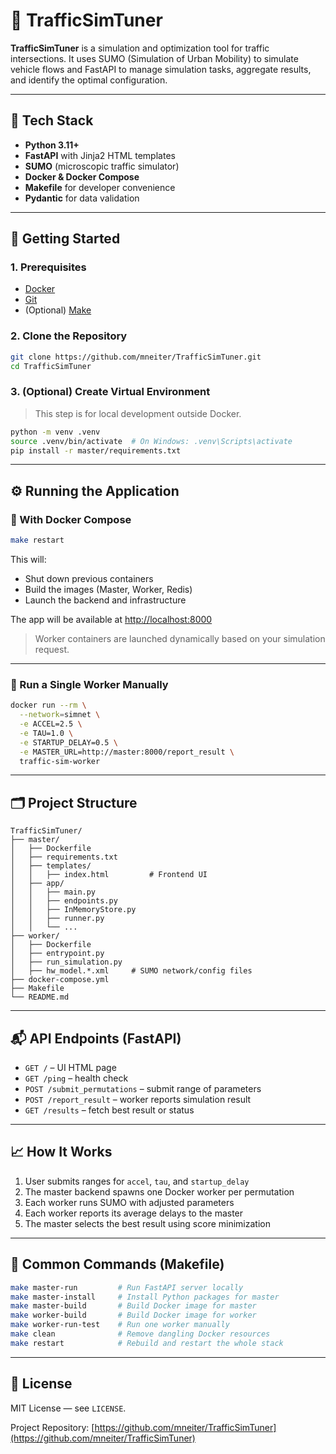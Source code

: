 # 🚦 TrafficSimTuner

**TrafficSimTuner** is a simulation and optimization tool for traffic intersections. It uses SUMO (Simulation of Urban Mobility) to simulate vehicle flows and FastAPI to manage simulation tasks, aggregate results, and identify the optimal configuration.

---

## 🧰 Tech Stack

- **Python 3.11+**
- **FastAPI** with Jinja2 HTML templates
- **SUMO** (microscopic traffic simulator)
- **Docker & Docker Compose**
- **Makefile** for developer convenience
- **Pydantic** for data validation

---

## 🚀 Getting Started

### 1. Prerequisites

- [Docker](https://docs.docker.com/get-docker/)
- [Git](https://git-scm.com/)
- (Optional) [Make](https://www.gnu.org/software/make/)

### 2. Clone the Repository

```bash
git clone https://github.com/mneiter/TrafficSimTuner.git
cd TrafficSimTuner
```

### 3. (Optional) Create Virtual Environment

> This step is for local development outside Docker.

```bash
python -m venv .venv
source .venv/bin/activate  # On Windows: .venv\Scripts\activate
pip install -r master/requirements.txt
```

---

## ⚙️ Running the Application

### 🔁 With Docker Compose

```bash
make restart
```

This will:

- Shut down previous containers
- Build the images (Master, Worker, Redis)
- Launch the backend and infrastructure

The app will be available at [http://localhost:8000](http://localhost:8000)

> Worker containers are launched dynamically based on your simulation request.

---

### 🧪 Run a Single Worker Manually

```bash
docker run --rm \
  --network=simnet \
  -e ACCEL=2.5 \
  -e TAU=1.0 \
  -e STARTUP_DELAY=0.5 \
  -e MASTER_URL=http://master:8000/report_result \
  traffic-sim-worker
```

---

## 🗂 Project Structure

```
TrafficSimTuner/
├── master/
│   ├── Dockerfile
│   ├── requirements.txt
│   ├── templates/
│   │   ├── index.html         # Frontend UI
│   ├── app/
│   │   ├── main.py
│   │   ├── endpoints.py
│   │   ├── InMemoryStore.py
│   │   ├── runner.py
│   │   └── ...
├── worker/
│   ├── Dockerfile
│   ├── entrypoint.py
│   ├── run_simulation.py
│   ├── hw_model.*.xml     # SUMO network/config files
├── docker-compose.yml
├── Makefile
└── README.md
```

---

## 📬 API Endpoints (FastAPI)

- `GET /` – UI HTML page
- `GET /ping` – health check
- `POST /submit_permutations` – submit range of parameters
- `POST /report_result` – worker reports simulation result
- `GET /results` – fetch best result or status

---

## 📈 How It Works

1. User submits ranges for `accel`, `tau`, and `startup_delay`
2. The master backend spawns one Docker worker per permutation
3. Each worker runs SUMO with adjusted parameters
4. Each worker reports its average delays to the master
5. The master selects the best result using score minimization

---

## 🧹 Common Commands (Makefile)

```bash
make master-run         # Run FastAPI server locally
make master-install     # Install Python packages for master
make master-build       # Build Docker image for master
make worker-build       # Build Docker image for worker
make worker-run-test    # Run one worker manually
make clean              # Remove dangling Docker resources
make restart            # Rebuild and restart the whole stack
```

---

## 📝 License

MIT License — see `LICENSE`.

Project Repository: [https://github.com/mneiter/TrafficSimTuner](https://github.com/mneiter/TrafficSimTuner)
